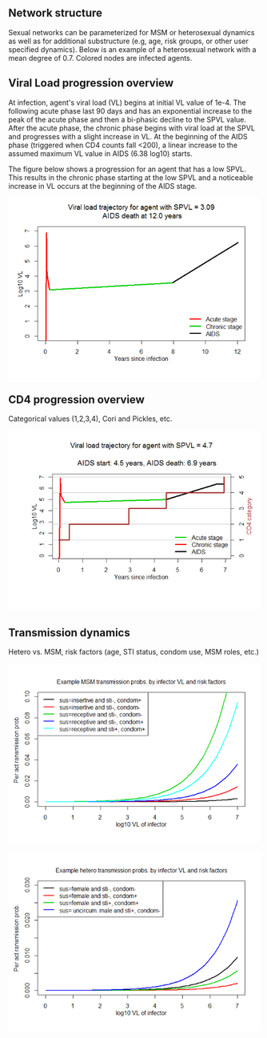## Network structure
Sexual networks can be parameterized for MSM or heterosexual dynamics as well as for additional substructure (e.g, age, risk groups, or other user specified dynamics). Below is an example of a heterosexual network with a mean degree of 0.7. Colored nodes are infected agents.



## Viral Load progression overview
At infection, agent's viral load (VL) begins at initial VL value of 1e-4. The following acute phase last 90 days and has an exponential increase to the peak of the acute phase and then a bi-phasic decline to the SPVL value. After the acute phase, the chronic phase begins with viral load at the SPVL and progresses with a slight increase in VL. At the beginning of the AIDS phase (triggered when CD4 counts fall &lt;200), a linear increase to the assumed maximum VL value in AIDS (6.38 log10) starts.

The figure below shows a progression for an agent that has a low SPVL. This results in the chronic phase starting at the low SPVL and a noticeable increase in VL occurs at the beginning of the AIDS stage. 

![](https://github.com/EvoNetHIV/EvoNetHIV-Overview/blob/master/img/vlfig1b.png)

## CD4 progression overview
Categorical values (1,2,3,4), Cori and Pickles, etc.

![](https://github.com/EvoNetHIV/EvoNetHIV-Overview/blob/master/img/cd41b.png)

## Transmission dynamics
Hetero vs. MSM, risk factors (age, STI status, condom use, MSM roles, etc.)

![](https://github.com/EvoNetHIV/EvoNetHIV-Overview/blob/master/img/trans1.png)

![](https://github.com/EvoNetHIV/EvoNetHIV-Overview/blob/master/img/trans2.png)


